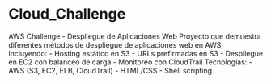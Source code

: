 # Cloud_Challenge
AWS Challenge - Despliegue de Aplicaciones Web  Proyecto que demuestra diferentes métodos de despliegue de aplicaciones web en AWS, incluyendo: - Hosting estático en S3 - URLs prefirmadas en S3 - Despliegue en EC2 con balanceo de carga - Monitoreo con CloudTrail  Tecnologías: - AWS (S3, EC2, ELB, CloudTrail) - HTML/CSS - Shell scripting
